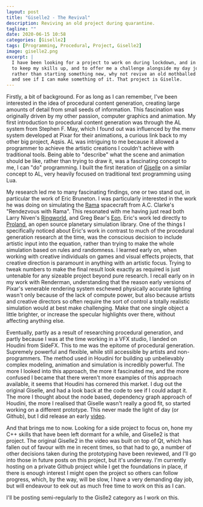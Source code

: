 ```yaml
---
layout: post
title: "Giselle2 - The Revival"
description: Reviving an old project during quarantine. 
tagline: ""
date: 2020-06-15 10:58
categories: [Giselle2]
tags: [Programming, Procedural, Project, Giselle2]
image: giselle2.png
excerpt: |
  I have been looking for a project to work on during lockdown, and in general,
  to keep my skills up, and to offer me a challenge alongside my day job. Decided
  rather than starting something new, why not revive an old mothballed project
  and see if I can make something of it. That project is Giselle.
---
```


Firstly, a bit of background. For as long as I can remember, I've been
interested in the idea of procedural content generation, creating large amounts
of detail from small seeds of information. This fascination was originally
driven by my other passion, computer graphics and animation. My first
introduction to procedural content generation was through the AL system from
Stephen F. May, which I found out was influenced by the menv system developed at
Pixar for their animations, a curious link back to my other big project, Aqsis.
AL was intriguing to me because it allowed a programmer to achieve the artistic
creations I couldn't achieve with traditional tools. Being able to "describe"
what the scene and animation should be like, rather than trying to draw it, was a
fascinating concept to me, I can "do" programming. I built the first iteration of
[Giselle][5] on a similar concept to AL, very heavily focused on traditional text
programming using Lua.

My research led me to many fascinating findings, one or two stand out, in
particular the work of Eric Bruneton. I was particularly interested in the work
he was doing on simulating the [Rama][1] spacecraft from A.C. Clarke's
"Rendezvous with Rama". This resonated with me having just read both Larry
Niven's [Ringworld][2], and Greg Bear's [Eon][3]. Eric's work led directly to
[Proland][4], an open source planetary simulation library. One of the things I
specifically noticed about Eric's work in contrast to much of the procedural
generation research at the time, was the conscious decision to include artistic
input into the equation, rather than trying to make the whole simulation based
on rules and randomness. I learned early on, when working with creative
individuals on games and visual effects projects, that creative direction is
paramount in anything with an artistic focus. Trying to tweak numbers to make
the final result look exactly as required is just untenable for any sizeable
project beyond pure research. I recall early on in my work with Renderman,
understanding that the reason early versions of Pixar's venerable rendering
system eschewed physically accurate lighting wasn't only because of the lack of
compute power, but also because artists and creative directors so often require
the sort of control a totally realistic simulation would at best make
challenging. Make that one single object a little brighter, or increase the
specular highlights over there, without affecting anything else. 

Eventually, partly as a result of researching procedural generation, and partly
because I was at the time working in a VFX studio, I landed on Houdini from
SideFX.  This to me was the epitome of procedural generation. Supremely
powerful and flexible, while still accessible by artists and non-programmers.
The method used in Houdini for building up unbelievably complex modeling,
animation and simulation is incredibly powerful. The more I looked into this
approach, the more it fascinated me, and the more confused I became that there
weren't more examples of this approach available, it seems that Houdini has
cornered this market. I dug out the original Giselle, and had a look back at
the code to see if I could adapt it. The more I thought about the node based,
dependency graph approach of Houdini, the more I realised that Giselle wasn't
really a good fit, so started working on a different prototype. This never made
the light of day (or Github), but I did release an early [video][6].

And that brings me to now. Looking for a side project to focus on, hone my C++
skills that have been left dormant for a while, and Giselle2 is that project.
The original Giselle2 in the video was built on top of Qt, which has fallen out
of favour with me in recent times, so that had to go, a number of other decisions
taken during the prototyping have been reviewed, and I'll go into those in future
posts on this project, but it's underway. I'm currently hosting on a private
Github project while I get the foundations in place, if there is enough interest
I might open the project so others can follow progress, which, by the way, will
be slow, I have a very demanding day job, but will endeavour to eek out as much
free time to work on this as I can.

I'll be posting semi-regularly to the Gislle2 category as I work on this.


[1]: http://ebruneton.free.fr/rama/index.html
[2]: https://en.wikipedia.org/wiki/Ringworld
[3]: https://en.wikipedia.org/wiki/Eon_(novel)
[4]: http://proland.inrialpes.fr/
[5]: https://github.com/pgregory/giselle
[6]: https://youtu.be/uFsrPEV9M5Q
